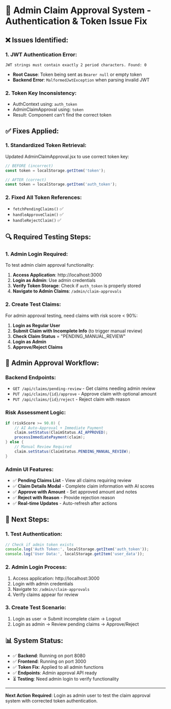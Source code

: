 # 🔧 Admin Claim Approval System - Authentication & Token Issue Fix

## ❌ **Issues Identified:**

### 1. **JWT Authentication Error:**
```
JWT strings must contain exactly 2 period characters. Found: 0
```
- **Root Cause**: Token being sent as `Bearer null` or empty token
- **Backend Error**: `MalformedJwtException` when parsing invalid JWT

### 2. **Token Key Inconsistency:**
- AuthContext using: `auth_token`
- AdminClaimApproval using: `token`
- Result: Component can't find the correct token

## ✅ **Fixes Applied:**

### 1. **Standardized Token Retrieval:**
Updated AdminClaimApproval.jsx to use correct token key:
```jsx
// BEFORE (incorrect)
const token = localStorage.getItem('token');

// AFTER (correct)
const token = localStorage.getItem('auth_token');
```

### 2. **Fixed All Token References:**
- `fetchPendingClaims()` ✅
- `handleApproveClaim()` ✅ 
- `handleRejectClaim()` ✅

## 🔍 **Required Testing Steps:**

### 1. **Admin Login Required:**
To test admin claim approval functionality:

1. **Access Application**: http://localhost:3000
2. **Login as Admin**: Use admin credentials
3. **Verify Token Storage**: Check if `auth_token` is properly stored
4. **Navigate to Admin Claims**: `/admin/claim-approvals`

### 2. **Create Test Claims:**
For admin approval testing, need claims with risk score < 90%:

1. **Login as Regular User**
2. **Submit Claim with Incomplete Info** (to trigger manual review)
3. **Check Claim Status** = "PENDING_MANUAL_REVIEW"
4. **Login as Admin** 
5. **Approve/Reject Claims**

## 🎯 **Admin Approval Workflow:**

### **Backend Endpoints:**
- `GET /api/claims/pending-review` - Get claims needing admin review
- `PUT /api/claims/{id}/approve` - Approve claim with optional amount
- `PUT /api/claims/{id}/reject` - Reject claim with reason

### **Risk Assessment Logic:**
```java
if (riskScore >= 90.0) {
    // AI Auto-Approval + Immediate Payment
    claim.setStatus(ClaimStatus.AI_APPROVED);
    processImmediatePayment(claim);
} else {
    // Manual Review Required
    claim.setStatus(ClaimStatus.PENDING_MANUAL_REVIEW);
}
```

### **Admin UI Features:**
- ✅ **Pending Claims List** - View all claims requiring review
- ✅ **Claim Details Modal** - Complete claim information with AI scores
- ✅ **Approve with Amount** - Set approved amount and notes
- ✅ **Reject with Reason** - Provide rejection reason
- ✅ **Real-time Updates** - Auto-refresh after actions

## 🚀 **Next Steps:**

### 1. **Test Authentication:**
```javascript
// Check if admin token exists
console.log('Auth Token:', localStorage.getItem('auth_token'));
console.log('User Data:', localStorage.getItem('user_data'));
```

### 2. **Admin Login Process:**
1. Access application: http://localhost:3000
2. Login with admin credentials
3. Navigate to: `/admin/claim-approvals`
4. Verify claims appear for review

### 3. **Create Test Scenario:**
1. Login as user → Submit incomplete claim → Logout
2. Login as admin → Review pending claims → Approve/Reject

## 📊 **System Status:**

- ✅ **Backend**: Running on port 8080
- ✅ **Frontend**: Running on port 3000  
- ✅ **Token Fix**: Applied to all admin functions
- ✅ **Endpoints**: Admin approval API ready
- ⏳ **Testing**: Need admin login to verify functionality

---

**Next Action Required**: Login as admin user to test the claim approval system with corrected token authentication.